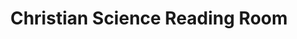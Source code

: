 ---
title: "Christian Science Reading Room"
url: /arlington/christian-science-reading-room/
shop: books
---